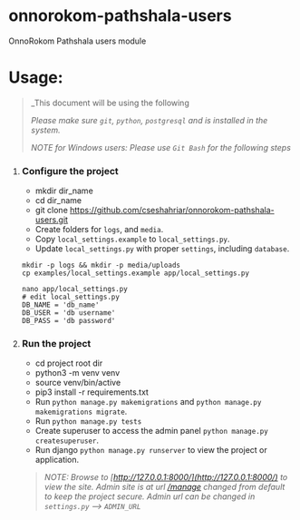 # onnorokom-pathshala-users
OnnoRokom Pathshala users module

# __Usage:__
> _This document will be using the following
>
> _Please make sure `git`, `python`, `postgresql` and is installed in the system._
>
> _NOTE for Windows users: Please use `Git Bash` for the following steps_


1. ### Configure the project
    - mkdir dir_name
    - cd dir_name
    - git clone https://github.com/cseshahriar/onnorokom-pathshala-users.git
    - Create folders for `logs`, and `media`.
    - Copy `local_settings.example` to `local_settings.py`.
    - Update `local_settings.py` with proper `settings`, including `database`.
    ```shell script
    mkdir -p logs && mkdir -p media/uploads
    cp examples/local_settings.example app/local_settings.py
    
    nano app/local_settings.py
    # edit local_settings.py
    DB_NAME = 'db_name'
    DB_USER = 'db username'
    DB_PASS = 'db password'
    ```

2. ### Run the project
    - cd project root dir
    - python3 -m venv venv
    - source venv/bin/active
    - pip3 install -r requirements.txt
    - Run `python manage.py makemigrations` and `python manage.py makemigrations migrate`.
    - Run `python manage.py tests`
    - Create superuser to access the admin panel `python manage.py createsuperuser`.
    - Run django `python manage.py runserver` to view the project or application.
    
   > _NOTE: Browse to [http://127.0.0.1:8000/](http://127.0.0.1:8000/) to view the site. Admin site is at url [/manage](http://127.0.0.1:8000/manage) changed from default to keep the project secure. Admin url can be changed in `settings.py` --> `ADMIN_URL`_